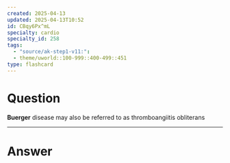 ```yaml
---
created: 2025-04-13
updated: 2025-04-13T10:52
id: CBqy6Px^mL
specialty: cardio
specialty_id: 258
tags:
  - "source/ak-step1-v11:": 
  - theme/uworld::100-999::400-499::451
type: flashcard
---
```


# Question
**Buerger** disease may also be referred to as thromboangiitis obliterans

---

# Answer
